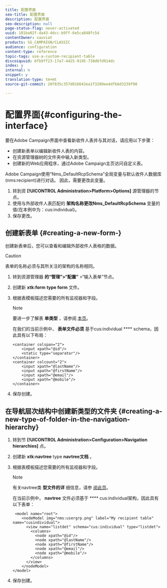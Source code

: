 ```yaml
---
title: 配置界面
seo-title: 配置界面
description: 配置界面
seo-description: null
page-status-flag: never-activated
uuid: 101ba02f-da43-4dcc-b9ff-6e5ca848fc5d
contentOwner: sauviat
products: SG_CAMPAIGN/CLASSIC
audience: configuration
content-type: reference
topic-tags: use-a-custom-recipient-table
discoiquuid: 8fb9ff23-17a7-4425-9195-738d6fd914dc
index: y
internal: n
snippet: y
translation-type: tm+mt
source-git-commit: 20f835c357d016643ea1f3209ee4dfb6d3239f90

---
```



# 配置界面{#configuring-the-interface}

要在Adobe Campaign界面中查看新收件人表并与其对话，请应用以下步骤：

* 创建新表单以编辑新收件人表的内容。
* 在资源管理器树的文件夹中输入新类型。
* 创建新的Web应用程序，通过Adobe Campaign主页访问自定义表。

Adobe Campaign使用“Nms_DefaultRcpSchema”全局变量与默认收件人数据库(nms:recipient)进行对话。 因此，需要更改此变量。

1. 转到资 **[!UICONTROL Administration>Platform>Options]** 源管理器的节点。
1. 使用与外部收件人表匹配的 **架构名称更改Nms_DefaultRcpSchema** 变量的值(在本例中为：cus:individual)。
1. 保存更改。

## 创建新表单 {#creating-a-new-form-}

创建新表单后，您可以查看和编辑外部收件人表格的数据。

>[!CAUTION]
>
>表单的名称必须与其所关注的架构的名称相同。

1. 转到资源管理器 **的“管理”>“配置”** >“输入表单”节点。
1. 创建新 **xtk:form** **type form** 文件。
1. 根据表模板描述您需要的所有监视器和字段。

   >[!NOTE]
   >
   >要进一步了解表 **单类型** ，请参阅 [本页](../../configuration/using/identifying-a-form.md)。

   在我们的当前示例中， **表单文件必须** 基于cus:individual **** schema，因此具有以下布局：

   ```
   <container colspan="2">
       <input xpath="@id"/>
       <static type="separator"/>
   </container>
   <container colcount="2">
       <input xpath="@lastName"/>
       <input xpath="@firstName"/>
       <input xpath="@email"/>
       <input xpath="@mobile"/>
   </container> 
   ```

1. 保存创建。

## 在导航层次结构中创建新类型的文件夹 {#creating-a-new-type-of-folder-in-the-navigation-hierarchy}

1. 转到节 **[!UICONTROL Administration>Configuration>Navigation hierarchies]** 点。
1. 创建新 **xtk:navtree** type **navtree文档** 。
1. 根据表模板描述您需要的所有监视器和字段。

   >[!NOTE]
   >
   >有关navtree类 **型文件的详** 细信息，请参 [阅此页](../../configuration/using/about-navigation-hierarchy.md)。

   在当前示例中， **navtree** 文件必须基于 **** cus:individual架构，因此具有以下表单：

   ```
    <model name="root">
       <nodeModel img="nms:usergrp.png" label="My recipient table" name="cusindividual">
         <view name="listdet" schema="cus:individual" type="listdet">
           <columns>
             <node xpath="@id"/>
             <node xpath="@lastName"/>
             <node xpath="@firstName"/>
             <node xpath="@email"/>
             <node xpath="@mobile"/>
           </columns>
         </view>
       </nodeModel>
   </model>
   ```

1. 保存创建。

